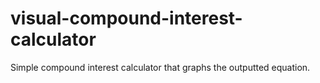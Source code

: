 # visual-compound-interest-calculator
Simple compound interest calculator that graphs the outputted equation.
